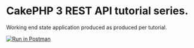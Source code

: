 # CakePHP 3 REST API tutorial series.

Working  end state application produced as produced per tutorial.

[![Run in Postman](https://run.pstmn.io/button.svg)](https://app.getpostman.com/run-collection/197398a609a6d233a8c2)
